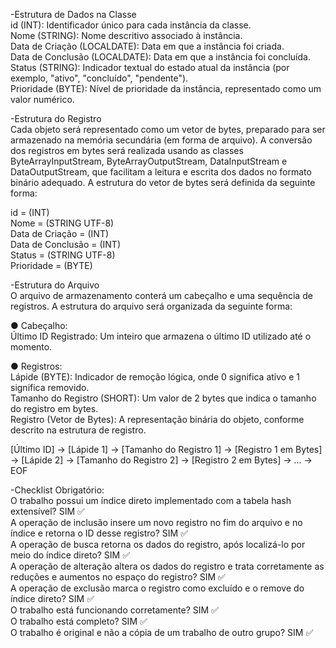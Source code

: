 -Estrutura de Dados na Classe  
id (INT): Identificador único para cada instância da classe.  
Nome (STRING): Nome descritivo associado à instância.  
Data de Criação (LOCALDATE): Data em que a instância foi criada.  
Data de Conclusão (LOCALDATE): Data em que a instância foi concluída.  
Status (STRING): Indicador textual do estado atual da instância (por exemplo, "ativo", "concluído", "pendente").  
Prioridade (BYTE): Nível de prioridade da instância, representado como um valor numérico.  


-Estrutura do Registro  
Cada objeto será representado como um vetor de bytes, preparado para ser armazenado na memória secundária (em forma de arquivo). A conversão dos registros em bytes será realizada usando as classes ByteArrayInputStream, ByteArrayOutputStream, DataInputStream e DataOutputStream, que facilitam a leitura e escrita dos dados no formato binário adequado. A estrutura do vetor de bytes será definida da seguinte forma:

id = (INT)  
Nome = (STRING UTF-8)  
Data de Criação = (INT)  
Data de Conclusão = (INT)  
Status = (STRING UTF-8)  
Prioridade = (BYTE)  

-Estrutura do Arquivo  
O arquivo de armazenamento conterá um cabeçalho e uma sequência de registros. A estrutura do arquivo será organizada da seguinte forma:  

● Cabeçalho:  
Último ID Registrado: Um inteiro que armazena o último ID utilizado até o momento.

● Registros:  
Lápide (BYTE): Indicador de remoção lógica, onde 0 significa ativo e 1 significa removido.  
Tamanho do Registro (SHORT): Um valor de 2 bytes que indica o tamanho do registro em bytes.  
Registro (Vetor de Bytes): A representação binária do objeto, conforme descrito na estrutura de registro.  

[Último ID] -> [Lápide 1] -> [Tamanho do Registro 1] -> [Registro 1 em Bytes] -> [Lápide 2] -> [Tamanho do Registro 2] -> [Registro 2 em Bytes] -> ... -> EOF

-Checklist Obrigatório:  
O trabalho possui um índice direto implementado com a tabela hash extensível? SIM :white_check_mark:  
A operação de inclusão insere um novo registro no fim do arquivo e no índice e retorna o ID desse registro? SIM :white_check_mark:  
A operação de busca retorna os dados do registro, após localizá-lo por meio do índice direto? SIM :white_check_mark:  
A operação de alteração altera os dados do registro e trata corretamente as reduções e aumentos no espaço do registro? SIM :white_check_mark:  
A operação de exclusão marca o registro como excluído e o remove do índice direto? SIM :white_check_mark:  
O trabalho está funcionando corretamente? SIM :white_check_mark:  
O trabalho está completo? SIM :white_check_mark:  
O trabalho é original e não a cópia de um trabalho de outro grupo? SIM :white_check_mark:  
